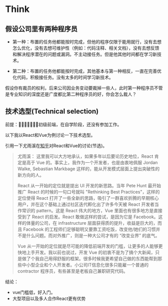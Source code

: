 # Think

## 假设公司里有两种程序员

- 第一种：布置的任务他都能按时完成，但他的程序仅限于能用就行，没有去想怎么优化，没有去想可维护性（例如：代码注释、相关文档），没有去想反馈和解决程序潜在的问题或漏洞。不主动接任务。但是他其他时间都在学习新技术。

- 第二种：布置的任务他都能按时完成，其他基本与第一种相反，一直在完善优化代码，积极接任务。没有太多的时间学习新技术。

假设你有裁员的权利，后来公司因业务变动要裁掉一些人，此时第一种程序员不管是专业知识的深度还是广度都比第二种程序员的好，你会怎么裁人？

## 技术选型(Technical selection)

前提：初级前端，在自学阶段，还没有参加工作。

以下我以React和Vue为例讨论一下技术选型。

引用一下尤雨溪在[知乎](https://www.zhihu.com/question/301860721/answer/545031906)对React和Vue的讨论(节选)。

>尤雨溪：
这里我可以大方地承认，如果多年以后要论历史地位，React 肯定是高于 Vue 的。事实上，我作为一个开发者，也是由衷地佩服 Jordan Walke, Sebastian Markbage 这样的，能从开发模式层面上提出突破性的新方向的人。
>
>React 从一开始的定位就是提出 UI 开发的新思路。当年 Pete Hunt 最开始推广 React 的时候的一句口号就叫 "Rethinking Best Practices"，这样的定位使得 React 打开了一些全新的思路，吸引了一群喜欢折腾的早期核心用户，并在这个基础上通过社区迭代孵化出了许多今天被 React 开发者当作常识的 pattern。这是 React 伟大的地方，Vue 里面也有很多地方是直接受到了 React 的启发。React 敢做这样的尝试，是因为它是 Facebook。这样的体量的公司，在 infrastructure 层面获得质的提升，收益是巨大的，而且 Facebook 的工程师们足够聪明又要靠工资吃饭，改变他/她们的习惯并不是什么问题。而对外推广，则是一种大公司才有的 “改变业界” 的底气。
>
>Vue 从一开始的定位就是尽可能的降低前端开发的门槛，让更多的人能够更快地上手开发。我以前也说过，开发 Vue 的初衷不是为了搞个大新闻，只是做了个我自己用得舒服的框架。很多时候我更希望自己做的东西能帮到那些中小型企业和个人开发者。小公司IT信息化很多只能雇一个普通的 contractor 程序员，有些甚至是老板自己兼职研究代码。

结论：

- vue门槛低，好入门。
- 大型项目以及多人合作React更有优势
